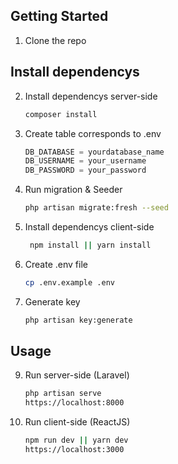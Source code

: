 ## Getting Started

1. Clone the repo

## Install dependencys

2. Install dependencys server-side
   ```sh
   composer install
   ```
3. Create table corresponds to .env
   ```js
   DB_DATABASE = yourdatabase_name
   DB_USERNAME = your_username
   DB_PASSWORD = your_password
   ```
5. Run migration & Seeder
   ```sh
   php artisan migrate:fresh --seed
   ```
6. Install dependencys client-side
   ```sh
    npm install || yarn install
    ```
7. Create .env file
    ```sh
    cp .env.example .env
    ```
8. Generate key
    ```sh
    php artisan key:generate
    ```

## Usage

9. Run server-side (Laravel)
    ```sh
    php artisan serve
    https://localhost:8000
    ```
10. Run client-side (ReactJS)
    ```sh
    npm run dev || yarn dev
    https://localhost:3000
    ```
